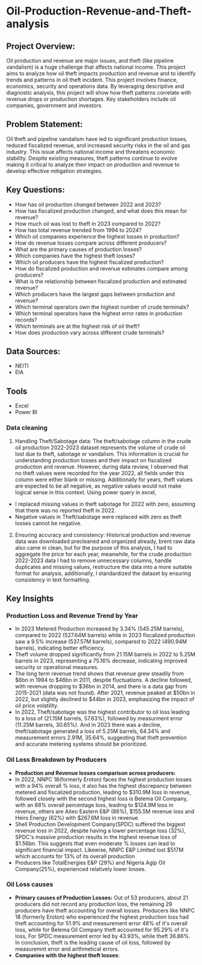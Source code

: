 # Oil-Production-Revenue-and-Theft-analysis

## Project Overview:
Oil production and revenue are major issues, and theft (like pipeline vandalism) is a huge challenge that affects national income. 
This project aims to analyze how oil theft impacts production and revenue and to identify trends and patterns in oil theft incident.
This project involves finance, economics, security and operations data.
By leveraging descriptive and diagnostic analysis, this project will show how theft patterns correlate with revenue drops or production shortages.
Key stakeholders include oil companies, government and investors.

## Problem Statement:
Oil theft and pipeline vandalism have led to significant production losses, reduced fiscalized revenue, and increased security risks in the oil and gas industry. This issue affects national income and threatens economic stability. Despite existing measures, theft patterns continue to evolve making it critical to analyze their impact on production and revenue to develop effective mitigation strategies.

## Key Questions:
- How has oil production changed between 2022 and 2023?
- How has fiscalized production changed, and what does this mean for revenue?
- How much oil was lost to theft in 2023 compared to 2022?
- How has total revenue trended from 1994 to 2024?
- Which oil companies experience the highest losses in production?
- How do revenue losses compare across different producers?
- What are the primary causes of production losses?
- Which companies have the highest theft losses?
- Which oil producers have the highest fiscalized production?
- How do fiscalized production and revenue estimates compare among producers?
- What is the relationship between fiscalized production and estimated revenue?
- Which producers have the largest gaps between production and revenue?
- Which terminal operators own the highest number of crude terminals?
- Which terminal operators have the highest error rates in production records?
- Which terminals are at the highest risk of oil theft?
- How does production vary across different crude terminals?

  
## Data Sources:
-	NEITI
-	EIA

## Tools
- Excel
- Power BI

### Data cleaning
1.	Handling Theft/Sabotage data:
The theft/sabotage column in the crude oil production 2022-2023 dataset represents the volume of crude oil lost due to theft, sabotage or vandalism. This information is crucial for understanding production losses and their impact on fiscalized production and revenue. However, during data review, I observed that no theft values were recorded for the year 2022, all fields under this column were either blank or missing. Additionally for years, theft values are expected to be all negative, as negative values would not make logical sense in this context. Using power query in excel,
-	I replaced missing values in theft sabotage for 2022 with zero, assuming that there was no reported theft in 2022.
-	Negative values in Theft/sabotage were replaced with zero as theft losses cannot be negative.
2.	Ensuring accuracy and consistency:
Historical production and revenue data was downloaded precleaned and organized already, brent raw data also came in clean, but for the purpose of this analysis, I had to aggregate the price for each year, meanwhile, for the crude production 2022-2023 data I had to remove unnecessary columns, handle duplicates and missing values, restructure the data into a more suitable format for analysis, additionally, I standardized the dataset by ensuring consistency in text formatting. 


## Key Insights
### Production Loss and Revenue Trend by Year
- In 2023 Metered Production increased by 3.34% (545.25M barrels), compared to 2022 (527.64M barrels) while in 2023 fiscalized production saw a 9.5% increase (537.57M barrels), compared to 2022 (490.94M barrels), indicating better efficiency.
- Theft volume dropped significantly from 21.15M barrels in 2022 to 5.25M barrels in 2023, representing a 75.16% decrease, indicating improved security or operational measures.
- The long term revenue trend shows that revenue grew steadily from $6bn in 1994 to $46bn in 2011, despite fluctuations. A decline followed, with revenue dropping to $36bn in 2014, and there is a data gap from 2015-2021 (data was not found). After 2021, revenue peaked at $50bn in 2022, but slightly declined to $44bn in 2023, emphasizing the impact of oil price volatility.
- In 2022, Theft/sabotage was the highest contributor to oil loss leading to a loss of (21.15M barrels, 57.63%), followed by measurment error (11.25M barrels, 30.65%). And in 2023 there was a decline, theft/sabotage generated a loss of 5.25M barrels, 64.34% and measurement errors 2.91M, 35.64%, suggesting that theft prevention and accurate metering systems should be prioritized.

### Oil Loss Breakdown by Producers
- **Production and Revenue losses comparison across producers:**
-  In 2022, NNPC 18(formerly Eroton) faces the highest production losses with a 94% overall % loss, it also has the highest discrepancy between metered and fiscalized production, leading to $310.9M loss in revenue, followed closely with the second highest loss is Belema Oil Company, with an 88% overall percentage loss, leading to $124.9M loss in revenue, others are Aiteo Eastern E&P (86%), $155.5M revenue loss and Heirs Energy (62%) with $267.6M loss in revenue.
- Shell Production Development Company(SPDC) suffered the biggest revenue loss in 2022, despite having a lower percentage loss (32%), SPDC's massive production results in the highest revenue loss of $1.56bn. This suggests that even moderate % losses can lead to significant financial impact. Likewise, NNPC E&P Limited lost $517M which accounts for 13% of its overall production
- Producers like TotalEnergies E&P (29%) and Nigeria Agip Oil Company(25%), experienced relatively lower losses.

### Oil Loss causes
- **Primary causes of Production Losses:** Out of 53 producers, about 21 producers did not record any production loss, the remaining 29 producers have theft accounting for overall losses. Producers like NNPC 18 (formerly Eroton) who experienced the highest production loss had theft accounting for 51.9% and measurement error 48% of it's overall loss, while for Belema Oil Company theft accounted for 95.29% of it's loss, For SPDC measurement error led by 43.93%, while theft 36.86%. In conclusion, theft is the leading cause of oil loss, followed by measuremnt error and arithmetical errors.
- **Companies with the highest theft losses**: 
